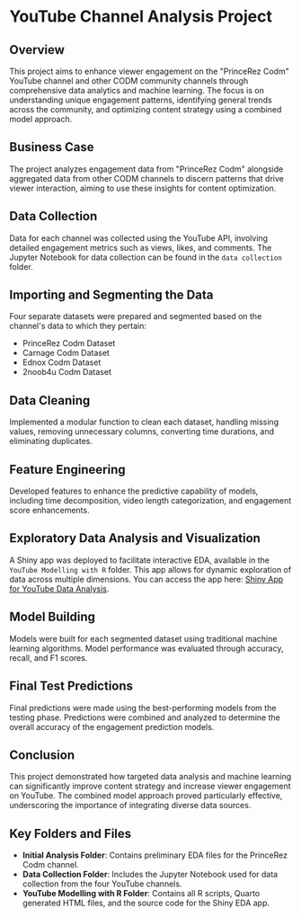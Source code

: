 # YouTube Channel Analysis Project

## Overview
This project aims to enhance viewer engagement on the "PrinceRez Codm" YouTube channel and other CODM community channels through comprehensive data analytics and machine learning. The focus is on understanding unique engagement patterns, identifying general trends across the community, and optimizing content strategy using a combined model approach.

## Business Case
The project analyzes engagement data from "PrinceRez Codm" alongside aggregated data from other CODM channels to discern patterns that drive viewer interaction, aiming to use these insights for content optimization.

## Data Collection
Data for each channel was collected using the YouTube API, involving detailed engagement metrics such as views, likes, and comments. The Jupyter Notebook for data collection can be found in the `data collection` folder.

## Importing and Segmenting the Data
Four separate datasets were prepared and segmented based on the channel's data to which they pertain:
- PrinceRez Codm Dataset
- Carnage Codm Dataset
- Ednox Codm Dataset
- 2noob4u Codm Dataset

## Data Cleaning
Implemented a modular function to clean each dataset, handling missing values, removing unnecessary columns, converting time durations, and eliminating duplicates.

## Feature Engineering
Developed features to enhance the predictive capability of models, including time decomposition, video length categorization, and engagement score enhancements.

## Exploratory Data Analysis and Visualization
A Shiny app was deployed to facilitate interactive EDA, available in the `YouTube Modelling with R` folder. This app allows for dynamic exploration of data across multiple dimensions.
You can access the app here: [Shiny App for YouTube Data Analysis](https://revanthkrishnamg.shinyapps.io/application/).

## Model Building
Models were built for each segmented dataset using traditional machine learning algorithms. Model performance was evaluated through accuracy, recall, and F1 scores.

## Final Test Predictions
Final predictions were made using the best-performing models from the testing phase. Predictions were combined and analyzed to determine the overall accuracy of the engagement prediction models.

## Conclusion
This project demonstrated how targeted data analysis and machine learning can significantly improve content strategy and increase viewer engagement on YouTube. The combined model approach proved particularly effective, underscoring the importance of integrating diverse data sources.

## Key Folders and Files
- **Initial Analysis Folder**: Contains preliminary EDA files for the PrinceRez Codm channel.
- **Data Collection Folder**: Includes the Jupyter Notebook used for data collection from the four YouTube channels.
- **YouTube Modelling with R Folder**: Contains all R scripts, Quarto generated HTML files, and the source code for the Shiny EDA app.
